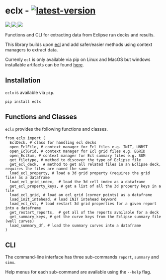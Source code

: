 # eclx - [![latest-version](https://img.shields.io/pypi/v/eclx?color=006dad&label=pypi_version&logo=Python&logoColor=white)](https://pypi.org/project/eclx)

<p align="left">
    <a href="https://github.com/trhallam/eclx/actions" 
       alt="Python Tests">
        <img src="https://img.shields.io/endpoint?url=https://gist.githubusercontent.com/trhallam/0da415ee1bf30b0fc37a2fc4ddafbdee/raw/eclx_test.json" />
    </a>
    <a href="https://github.com/psf/black" 
       alt="black">
        <img src="https://img.shields.io/badge/code_style-black-000000.svg" />
    </a>
    </a>
        <a href="https://github.com/trhallam/digirock/blob/main/LICENSE" 
       alt="License">
        <img src="https://img.shields.io/badge/license-MIT-brightgreen" />
    </a>
</p>

Functions and CLI for extracting data from Eclipse run decks and results.

This library builds upon [ecl](github.com/equinor/ecl) and add safer/easier methods using context managers to extract data.

Currenly `ecl` is only available via pip on Linux and MacOS but windows installable artifacts can be found [here](github.com/trhallam/ecl).

## Installation

`eclx` is available via `pip`.

```
pip install eclx
```

## Functions and Classes

`eclx` provides the following functions and classes.

```
from eclx import (
  EclDeck, # class for handling ecl decks
  open_EclFile, # context manager for Ecl files e.g. INIT, UNRST
  open_EclGrid, # context manager for Ecl grid files e.g. EGRID
  open_EclSum, # context manager for Ecl summary files e.g. SUM
  get_filetype, # method to discover the type of Eclipse file
  get_ecl_deck,  # method to get all related files in an Eclipse deck, requires the files are named the same
  load_ecl_property, # load a 3d grid property (requires the grid file) as a dataframe
  load_ecl_grid_index,  # load the 3d cell index as a dataframe
  get_ecl_property_keys, # get a list of all the 3d property keys in a file
  load_ecl_grid, # load an ecl grid (corner points) as a dataframe
  load_init_intehead, # load INIT intehead keyword
  load_ecl_rst, # load restart 3d grid properties for a given report into a dataframe
  get_restart_reports,  # get all of the reports available for a deck
  get_summary_keys, # get the curve keys from the Eclipse summary file (well curves)
  load_summary_df, # load the summary curves into a dataframe
)
```

## CLI

The command-line interface has three sub-commands `report`, `summary` and `simx`. 

Help menus for each sub-command are available using the `--help` flag.
